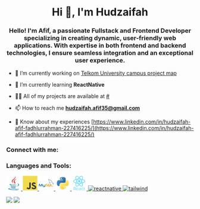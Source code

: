 <h1 align="center">Hi 👋, I'm Hudzaifah</h1>
<h3 align="center">Hello! I'm Afif, a passionate Fullstack and Frontend Developer specializing in creating dynamic, user-friendly web applications. With expertise in both frontend and backend technologies, I ensure seamless integration and an exceptional user experience.</h3>

- 🔭 I’m currently working on [Telkom University campus project map](https://whereis.telkomuniversity.ac.id/)

- 🌱 I’m currently learning **ReactNative**

- 👨‍💻 All of my projects are available at [#](#)

- 📫 How to reach me **hudzaifah.afif35@gmail.com**

- 📄 Know about my experiences [https://www.linkedin.com/in/hudzaifah-afif-fadhlurrahman-227416225/](https://www.linkedin.com/in/hudzaifah-afif-fadhlurrahman-227416225/)

<h3 align="left">Connect with me:</h3>
<p align="left">
</p>

<h3 align="left">Languages and Tools:</h3>
<p align="left"> <a href="https://www.java.com" target="_blank" rel="noreferrer"> <img src="https://raw.githubusercontent.com/devicons/devicon/master/icons/java/java-original.svg" alt="java" width="40" height="40"/> </a> <a href="https://developer.mozilla.org/en-US/docs/Web/JavaScript" target="_blank" rel="noreferrer"> <img src="https://raw.githubusercontent.com/devicons/devicon/master/icons/javascript/javascript-original.svg" alt="javascript" width="40" height="40"/> </a> <a href="https://www.mysql.com/" target="_blank" rel="noreferrer"> <img src="https://raw.githubusercontent.com/devicons/devicon/master/icons/mysql/mysql-original-wordmark.svg" alt="mysql" width="40" height="40"/> </a> <a href="https://www.python.org" target="_blank" rel="noreferrer"> <img src="https://raw.githubusercontent.com/devicons/devicon/master/icons/python/python-original.svg" alt="python" width="40" height="40"/> </a> <a href="https://reactjs.org/" target="_blank" rel="noreferrer"> <img src="https://raw.githubusercontent.com/devicons/devicon/master/icons/react/react-original-wordmark.svg" alt="react" width="40" height="40"/> </a> <a href="https://reactnative.dev/" target="_blank" rel="noreferrer"> <img src="https://reactnative.dev/img/header_logo.svg" alt="reactnative" width="40" height="40"/> </a> <a href="https://tailwindcss.com/" target="_blank" rel="noreferrer"> <img src="https://www.vectorlogo.zone/logos/tailwindcss/tailwindcss-icon.svg" alt="tailwind" width="40" height="40"/> </a> </p>
<p>
<img src="https://github-readme-stats.vercel.app/api?username=Hudzaiflank&theme=react&show_icons=true" height=180 />
<img src="https://github-readme-stats.vercel.app/api/top-langs/?username=anuraghazra&theme=react&layout=compact" height=180 />
</p>

